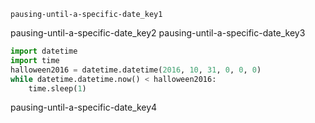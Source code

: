 ```ngMeta
pausing-until-a-specific-date_key1
```

pausing-until-a-specific-date_key2
pausing-until-a-specific-date_key3


```python
import datetime
import time
halloween2016 = datetime.datetime(2016, 10, 31, 0, 0, 0)
while datetime.datetime.now() < halloween2016:
    time.sleep(1)
```
pausing-until-a-specific-date_key4
